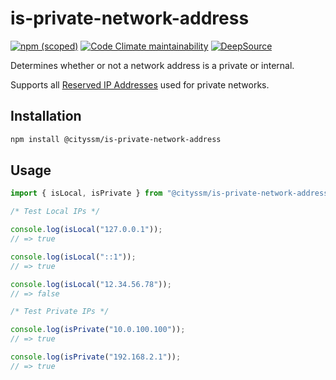 # is-private-network-address

[![npm (scoped)](https://img.shields.io/npm/v/@cityssm/is-private-network-address)](https://www.npmjs.com/package/@cityssm/is-private-network-address)
[![Code Climate maintainability](https://img.shields.io/codeclimate/maintainability/cityssm/is-private-network-address)](https://codeclimate.com/github/cityssm/is-private-network-address)
[![DeepSource](https://app.deepsource.com/gh/cityssm/is-private-network-address.svg/?label=active+issues&show_trend=true&token=Ig0hw1im4uCKenMzR6Serqdm)](https://app.deepsource.com/gh/cityssm/is-private-network-address/)

Determines whether or not a network address is a private or internal.

Supports all [Reserved IP Addresses](https://en.wikipedia.org/wiki/Reserved_IP_addresses)
used for private networks.

## Installation

```bash
npm install @cityssm/is-private-network-address
```

## Usage

```javascript
import { isLocal, isPrivate } from "@cityssm/is-private-network-address";

/* Test Local IPs */

console.log(isLocal("127.0.0.1"));
// => true

console.log(isLocal("::1"));
// => true

console.log(isLocal("12.34.56.78"));
// => false

/* Test Private IPs */

console.log(isPrivate("10.0.100.100"));
// => true

console.log(isPrivate("192.168.2.1"));
// => true
```
